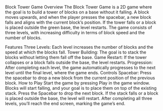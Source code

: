 Block Tower Game
Overview
The Block Tower Game is a 2D game where the goal is to build a tower of blocks on a base without it falling. A block moves upwards, and when the player presses the spacebar, a new block falls and aligns with the current block’s position. If the tower falls or a block is placed outside the green base, the level restarts. The game consists of three levels, with increasing difficulty in terms of block speed and the number of blocks.

Features
Three Levels: Each level increases the number of blocks and the speed at which the blocks fall.
Tower Building: The goal is to stack the blocks without letting them fall off the base.
Game Restart: If the tower collapses or a block falls outside the base, the level restarts.
Progression: After completing each level, the game automatically progresses to the next level until the final level, where the game ends.
Controls
Spacebar: Press the spacebar to drop a new block from the current position of the previous block.
How to Play
Start the game by pressing Play in the game window.
Blocks will start falling, and your goal is to place them on top of the existing stack.
Press the Spacebar to drop the next block.
If the stack falls or a block is placed outside the base, the level will restart.
After completing all three levels, you’ll reach the end screen, marking the game’s end.
